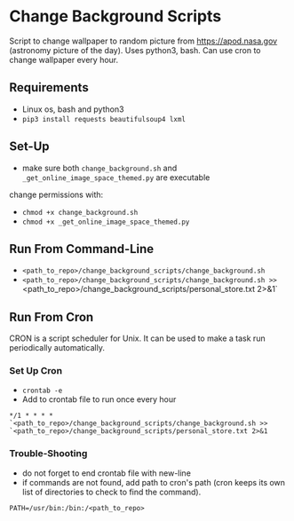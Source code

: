 # Change Background Scripts

Script to change wallpaper to random picture from https://apod.nasa.gov (astronomy picture of the day). Uses python3, bash. Can use cron to change wallpaper every hour.

## Requirements
* Linux os, bash and python3
* `pip3 install requests beautifulsoup4 lxml`

## Set-Up
* make sure both `change_background.sh` and `_get_online_image_space_themed.py` are executable

change permissions with:
* `chmod +x change_background.sh`
* `chmod +x _get_online_image_space_themed.py`

## Run From Command-Line
* `<path_to_repo>/change_background_scripts/change_background.sh`
* `<path_to_repo>/change_background_scripts/change_background.sh >> `<path_to_repo>/change_background_scripts/personal_store.txt 2>&1`

## Run From Cron

CRON is a script scheduler for Unix. It can be used to make a task run periodically automatically.

### Set Up Cron

* `crontab -e`
* Add to crontab file to run once every hour

```
*/1 * * * * `<path_to_repo>/change_background_scripts/change_background.sh >> `<path_to_repo>/change_background_scripts/personal_store.txt 2>&1
```

### Trouble-Shooting

* do not forget to end crontab file with new-line
* if commands are not found, add path to cron's path (cron keeps its own list of directories to check to find the command).
```
PATH=/usr/bin:/bin:/<path_to_repo>
```

